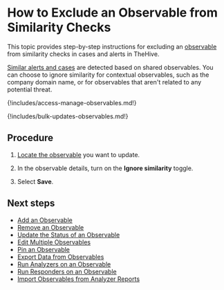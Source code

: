 # How to Exclude an Observable from Similarity Checks

This topic provides step-by-step instructions for excluding an [observable](about-observables.md) from similarity checks in cases and alerts in TheHive.

[Similar alerts and cases](../find-similar-alerts-cases.md) are detected based on shared observables. You can choose to ignore similarity for contextual observables, such as the company domain name, or for observables that aren't related to any potential threat.

{!includes/access-manage-observables.md!}

{!includes/bulk-updates-observables.md!}

<h2>Procedure</h2>

1. [Locate the observable](../search-for-cases/find-an-observable.md) you want to update.

2. In the observable details, turn on the **Ignore similarity** toggle.

3. Select **Save**.

<h2>Next steps</h2>

* [Add an Observable](add-an-observable.md)
* [Remove an Observable](remove-an-observable.md)
* [Update the Status of an Observable](update-an-observable-status.md)
* [Edit Multiple Observables](edit-multiple-observables.md)
* [Pin an Observable](pin-an-observable.md)
* [Export Data from Observables](export-data-observables.md)
* [Run Analyzers on an Observable](run-analyzers-on-an-observable.md)
* [Run Responders on an Observable](run-responders-on-an-observable.md)
* [Import Observables from Analyzer Reports](import-observables-from-analyzer-reports.md)